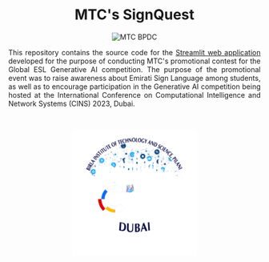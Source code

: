 <h1 align = "center"> MTC's SignQuest </h1>
<p align = "center">
<img src = "https://github.com/vennby/ESL-Challenge/blob/main/MTC%20logo.png" alt = "MTC BPDC" height= "350"/> </p>
<p align = "justify"> This repository contains the source code for the <a href = "https://mtc-esl-challenge-homepage.streamlit.app/">Streamlit web application</a> developed for the purpose of conducting MTC's promotional contest for the Global ESL Generative AI competition. The purpose of the promotional event was to raise awareness about Emirati Sign Language among students, as well as to encourage participation in the Generative AI competition being hosted at the International Conference on Computational Intelligence and Network Systems (CINS) 2023, Dubai. </p> <br>
<p align = "center"> <img src = "https://github.com/vennby/ESL-Challenge/blob/main/Conference%20Logo.png" alt = "CINS 2023" height = "250"/> </p>
